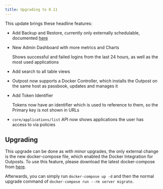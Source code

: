 ```yaml
---
title: Upgrading to 0.11
---
```


This update brings these headline features:

- Add Backup and Restore, currently only externally schedulable, documented [here](https://passbook.beryju.org/maintenance/backups/)
- New Admin Dashboard with more metrics and Charts

  Shows successful and failed logins from the last 24 hours, as well as the most used applications
- Add search to all table views
- Outpost now supports a Docker Controller, which installs the Outpost on the same host as passbook, updates and manages it
- Add Token Identifier

  Tokens now have an identifier which is used to reference to them, so the Primary key is not shown in URLs
- `core/applications/list` API now shows applications the user has access to via policies

## Upgrading

This upgrade can be done as with minor upgrades, the only external change is the new docker-compose file, which enabled the Docker Integration for Outposts. To use this feature, please download the latest docker-compose from [here](https://raw.githubusercontent.com/BeryJu/passbook/master/docker-compose.yml).

Afterwards, you can simply run `docker-compose up -d` and then the normal upgrade command of `docker-compose run --rm server migrate`.
